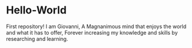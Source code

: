 # Hello-World
First repository!
I am Giovanni, A Magnanimous mind that enjoys the world and what it has to offer, 
Forever increasing my knowledge and skills by researching and learning.
